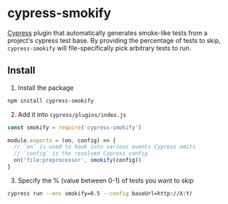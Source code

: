 # cypress-smokify
[Cypress](https://www.cypress.io/) plugin that automatically generates smoke-like tests from a project's cypress test base. By providing the percentage of tests to skip, `cypress-smokify` will file-specifically pick arbitrary tests to run.

## Install
1. Install the package
```bash
npm install cypress-smokify
```

2. Add it into `cypress/plugins/index.js`
```js
const smokify = require('cypress-smokify')

module.exports = (on, config) => {
  // `on` is used to hook into various events Cypress emits
  // `config` is the resolved Cypress config
  on('file:preprocessor', smokify(config))
}
```

3. Specify the % (value between 0-1) of tests you want to skip
```bash
cypress run --env smokify=0.5 --config baseUrl=http://X:Y/ 
```
